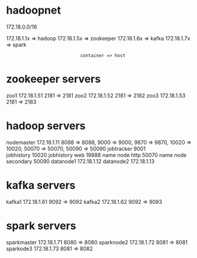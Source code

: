 
# hadoopnet
172.18.0.0/16

172.18.1.1x => hadoop
172.18.1.5x => zookeeper
172.18.1.6x => kafka
172.18.1.7x => spark

								container => host
# zookeeper servers
zoo1			172.18.1.51			2181 =>	2181
zoo2			172.18.1.52			2181 => 2182
zoo3			172.18.1.53			2181 => 2183

# hadoop servers
nodemaster		172.18.1.11			8088 => 8088, 9000 => 9000, 9870 => 9870, 10020 => 10020, 50070 => 50070, 50090 => 50090
				jobtracker 9001				
				jobhistory 10020
				jobhistory web 19888
				name node http 50070
				name node secondary 50090
datanode1		172.18.1.12
datanode2		172.18.1.13

# kafka servers
kafka1			172.18.1.61 		9092 => 9092
kafka2			172.18.1.62			9092 => 9093

# spark servers
sparkmaster		172.18.1.71			8080 => 8080
sparknode2		172.18.1.72			8081 => 8081
sparkode3		172.18.1.73			8081 => 8082